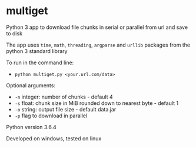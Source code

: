 # multiget

Python 3 app to download file chunks in serial or parallel from url and save to disk

The app uses `time`, `math`, `threading`, `argparse` and `urllib` packages from the python 3 standard library

To run in the command line:

* `python multiget.py <your.url.com/data>`

Optional arguments:

* `-n`  integer:  number of chunks - default 4
* `-s`  float: chunk size in MiB rounded down to nearest byte - default 1
* `-o`  string: output file size - default data.jar
* `-p`  flag to download in parallel


Python version 3.6.4

Developed on windows, tested on linux
